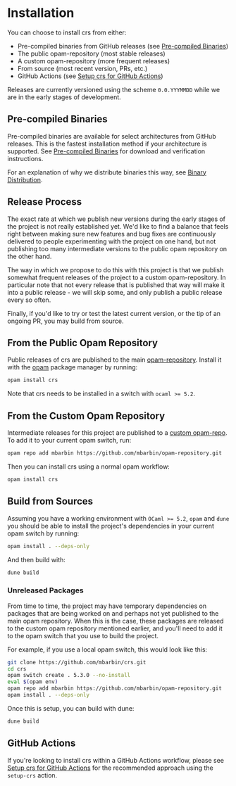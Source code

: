 # Installation

You can choose to install crs from either:

- Pre-compiled binaries from GitHub releases (see [Pre-compiled Binaries](./pre-compiled-binaries.md))
- The public opam-repository (most stable releases)
- A custom opam-repository (more frequent releases)
- From source (most recent version, PRs, etc.)
- GitHub Actions (see [Setup crs for GitHub Actions](./setup-crs-for-github-actions.md))

Releases are currently versioned using the scheme `0.0.YYYMMDD` while we are in the early stages of development.

## Pre-compiled Binaries

Pre-compiled binaries are available for select architectures from GitHub releases. This is the fastest installation method if your architecture is supported. See [Pre-compiled Binaries](./pre-compiled-binaries.md) for download and verification instructions.

For an explanation of why we distribute binaries this way, see [Binary Distribution](../../explanation/binary-distribution.md).

## Release Process

The exact rate at which we publish new versions during the early stages of the project is not really established yet. We'd like to find a balance that feels right between making sure new features and bug fixes are continuously delivered to people experimenting with the project on one hand, but not publishing too many intermediate versions to the public opam repository on the other hand.

The way in which we propose to do this with this project is that we publish somewhat frequent releases of the project to a custom opam-repository. In particular note that not every release that is published that way will make it into a public release - we will skip some, and only publish a public release every so often.

Finally, if you'd like to try or test the latest current version, or the tip of an ongoing PR, you may build from source.

## From the Public Opam Repository

Public releases of crs are published to the main [opam-repository](https://github.com/ocaml/opam-repository). Install it with the [opam](https://opam.ocaml.org) package manager by running:

<!-- $MDX skip -->
```sh
opam install crs
```

Note that crs needs to be installed in a switch with `ocaml >= 5.2`.

## From the Custom Opam Repository

Intermediate releases for this project are published to a [custom opam-repo](https://github.com/mbarbin/opam-repository.git). To add it to your current opam switch, run:

<!-- $MDX skip -->
```sh
opam repo add mbarbin https://github.com/mbarbin/opam-repository.git
```

Then you can install crs using a normal opam workflow:

<!-- $MDX skip -->
```sh
opam install crs
```

## Build from Sources

Assuming you have a working environment with `OCaml >= 5.2`, `opam` and `dune` you should be able to install the project's dependencies in your current opam switch by running:

<!-- $MDX skip -->
```sh
opam install . --deps-only
```

And then build with:

<!-- $MDX skip -->
```sh
dune build
```

### Unreleased Packages

From time to time, the project may have temporary dependencies on packages that are being worked on and perhaps not yet published to the main opam repository. When this is the case, these packages are released to the custom opam repository mentioned earlier, and you'll need to add it to the opam switch that you use to build the project.

For example, if you use a local opam switch, this would look like this:

<!-- $MDX skip -->
```sh
git clone https://github.com/mbarbin/crs.git
cd crs
opam switch create . 5.3.0 --no-install
eval $(opam env)
opam repo add mbarbin https://github.com/mbarbin/opam-repository.git
opam install . --deps-only
```

Once this is setup, you can build with dune:

<!-- $MDX skip -->
```sh
dune build
```

## GitHub Actions

If you're looking to install crs within a GitHub Actions workflow, please see [Setup crs for GitHub Actions](./setup-crs-for-github-actions.md) for the recommended approach using the `setup-crs` action.
